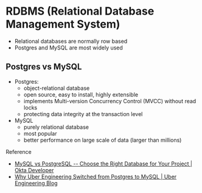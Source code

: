 # RDBMS (Relational Database Management System)

- Relational databases are normally row based
- Postgres and MySQL are most widely used

## Postgres vs MySQL

- Postgres:
    - object-relational database
    - open source, easy to install, highly extensible
    - implements Multi-version Concurrency Control (MVCC) without read locks
    - protecting data integrity at the transaction level
- MySQL
    - purely relational database
    - most popular
    - better performance on large scale of data (larger than millions)



Reference

- [MySQL vs PostgreSQL -- Choose the Right Database for Your Project \| Okta Developer](https://developer.okta.com/blog/2019/07/19/mysql-vs-postgres#:~:text=Postgres%20is%20an%20object%2Drelational,more%20closely%20to%20SQL%20standards.)
- [Why Uber Engineering Switched from Postgres to MySQL \| Uber Engineering Blog](https://eng.uber.com/postgres-to-mysql-migration/)

